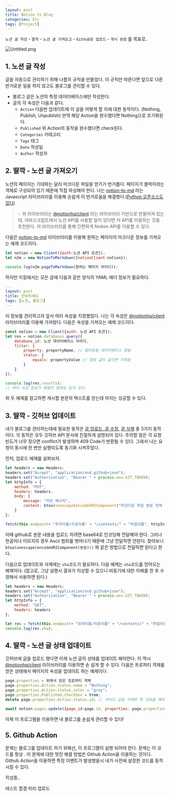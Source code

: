 ```yaml
---
layout: post
title: Notion to Blog
categories: Etc
tags: [Project]
---
```


`노션 글 작성` - `딸깍` - `노션 글 가져오고` - `Github로 업로드` - `게시 완료`  를 목표로..


![Untitled.png](https://prod-files-secure.s3.us-west-2.amazonaws.com/bc55d29d-9bcf-4907-ad9e-d252dc4154e4/1e821e4f-5275-466c-901a-d7c43629f86f/Untitled.png?X-Amz-Algorithm=AWS4-HMAC-SHA256&X-Amz-Content-Sha256=UNSIGNED-PAYLOAD&X-Amz-Credential=AKIAT73L2G45HZZMZUHI%2F20240322%2Fus-west-2%2Fs3%2Faws4_request&X-Amz-Date=20240322T031626Z&X-Amz-Expires=3600&X-Amz-Signature=12b68c2b52deab3c4c1871c4d04e727d294c0950d97a48c6b39d968699acb040&X-Amz-SignedHeaders=host&x-id=GetObject)


## 1. 노션 글 작성


글을 자동으로 관리하기 위해 나름의 규칙을 만들었다. 이 규칙만 따른다면 앞으로 다른 번거로운 일을 하지 않고도 블로그를 관리할 수 있다.

- 블로그 글은 노션의 특정 데이터베이스에만 작성한다.
- 글의 각 속성은 다음과 같다.
	- `Action` 다음번 업데이트때 이 글을 어떻게 할 지에 대한 동작이다. (Nothing, Publish, Unpublish) 만약 해당 Action을 완수했다면 Nothing으로 초기화된다.
	- `Published` 위 Action의 동작을 완수했다면 check된다.
	- `Categories` 카테고리
	- `Tags` 태그
	- `Date` 작성일
	- `Author` 작성자

## 2. 딸깍 - 노션 글 가져오기


노션의 페이지는 기대와는 달리 마크다운 파일을 얻기가 번거롭다. 페이지가 블럭이라는 객체로 구성되어 있기 때문에 직접 파싱해야 한다. 나는 [notion-to-md](https://github.com/souvikinator/notion-to-md) 라는 Javascript 라이브러리를 이용해 손쉽게 이 번거로움을 해결했다.([Python 오픈소스도 있다](https://github.com/echo724/notion2md)) 


> 💡 위 라이브러리는 [@notionhq/client](https://www.npmjs.com/package/@notionhq/client) 라는 라이브러리 기반으로 만들어져 있는데, 자바스크립트에서 노션 API를 사용할 일이 있다면 저 API를 이용하는 것을 추천한다. 저 라이브러리를 통해 간편하게 Notion API를 이용할 수 있다.


다음은 [notion-to-md](https://github.com/souvikinator/notion-to-md) 라이브러리를 이용해 원하는 페이지의 마크다운 정보를 가져오는 예제 코드이다.


```javascript
let notion = new Client({auth:노션 API 토큰});
let n2m = new NotionToMarkdown({notionClient:notion});

console.log(n2m.pageToMarkdown(원하는 페이지 아이디));
```


하지만 지킬에서는 모든 글에 다음과 같은 양식의 YAML 헤더 정보가 필요하다. 


```yaml
---
layout: post
title: 안녕하세요
tags: [노션, 블로그]
---
```


이 정보를 관리하고자 앞서 여러 속성을 지정했었다. 나는 각 속성은 [@notionhq/client](https://www.npmjs.com/package/@notionhq/client) 라이브러리를 이용해 가져왔다. 다음은 속성을 가져오는 예제 코드이다.


```javascript
const notion = new Client({auth: 노션 API 토큰});
let res = notion.databases.query({
	database_id: 노션 데이터베이스 아이디,
	filter: {
		property: propertyName, // 필터링할 데이터베이스 컬럼
		status: {
			equals: propertyValue // 컬럼 값이 같으면 가져옴
		}
	}
});

console.log(res.results);
// 여러 속성 정보가 배열의 형태로 담겨 있다.
```


위 두 예제를 참고하면 게시할 본문의 텍스트를 얻는데 까지는 성공할 수 있다.


## 3. 딸깍 - 깃허브 업데이트


내가 블로그를 관리하는데에 필요한 동작은 [글 업로드, 글 수정](https://docs.github.com/ko/rest/repos/contents?apiVersion=2022-11-28#create-or-update-file-contents), [글 삭제](https://docs.github.com/ko/rest/repos/contents?apiVersion=2022-11-28#delete-a-file) 총 3가지 동작이다. 각 동작은 모두 깃허브 API 문서에 친절하게 설명되어 있다. 주의할 점은 각 요청 빈도가 너무 잦으면 conflict가 발생하며 409 Code가 반환될 수 있다. 그래서 나는 요청이 동시에 한 번만 실행되도록 동기화 시켜주었다. 


먼저, 업로드 예제를 살펴보자.


```javascript
let headers = new Headers;
headers.set("Accept", "application/vnd.github+json");
headers.set("Authorization", "Bearer " + process.env.GIT_TOKEN);
let httpInfo = {
	method: "PUT",
	headers: headers,
	body: {
		message: "커밋 메시지",
		content: btoa(unescape(encodeURIComponent("마크다운 파일 본문 전체 스트링")))
	}
};

fetch(this.endpoint+ "유저이름/리포이름" + "/contents/" + "파일이름", httpInfo);
```


이때 github로 본문 내용을 업로드 하려면 base64로 인코딩해 전달해야 한다. 그러나 한글이나 이모지의 경우 Ascii 범위를 벗어나기 때문에 그냥 전달하면 안된다. 찾아보니 `btoa(unescape(encodeURIComponent(본문)))` 와 같은 방법으로 전달하면 된다고 한다.


다음으로 업데이트와 삭제에는 `sha`코드가 필요하다. 다음 예제는 `sha`코드를 얻어오는 예제이다. (참고로, 그냥 실행시 결과가 이상할 수 있으니 비동기에 대한 이해를 한 후 수정해서 사용하면 된다.)


```javascript
let headers = new Headers;
headers.set("Accept", "application/vnd.github+json");
headers.set("Authorization", "Bearer " + process.env.GIT_TOKEN);
let httpInfo = {
	method: "GET",
	headers: headers
};

let res = fetch(this.endpoint+ "유저이름/리포이름" + "/contents/" + "파일이름", httpInfo);
console.log(res.sha);
```


## 4. 딸깍 - 노션 글 상태 업데이트


깃허브에 글을 업로드 했다면 이제 노션 글의 상태를 업데이트 해야한다. 이 역시 [@notionhq/client](https://www.npmjs.com/package/@notionhq/client) 라이브러리를 이용하면 손 쉽게 할 수 있다. 다음은 프로퍼티 객체를 얻은 상태에서 페이지의 속성을 업데이트 하는 예제이다.


```javascript
page.properties = 위에서 얻은 프로퍼티 객체
page.properties.Action.status.name = "Nothing";
page.properties.Action.status.color = "gray";
page.properties.Published.checkbox = true;
delete page.properties.Action.status.id; // 아이디 값을 삭제한 후 전송을 해야 오류가 나지 않는다.

await notion.pages.update({page_id:page.id, properties: page.properties});
```


이제 이 프로그램을 이용하면 내 블로그를 손쉽게 관리할 수 있다!


## 5. Github Action


문제는 블로그를 업데이트 하기 위해선, 이 프로그램이 실행 되어야 한다. 문제는 이 코드를 항상 . 이 문제에 대한 멋진 해결 방법은 Github Action을 이용하는 것이다. Github Action을 이용하면 특정 이벤트가 발생했을시 내가 사전에 설정한 코드를 동작시킬 수 있다. 


작성중..


테스트 할겸 미리 업로드

